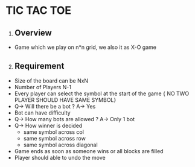 # TIC TAC TOE 

1. Overview
    -

- Game which we play on n*n grid, we also it as X-O game

2. Requirement
    -
- Size of the board can be NxN
- Number of Players N-1
- Every player can select the symbol at the start of the game { NO TWO PLAYER SHOULD HAVE SAME SYMBOL}
- Q-> Will there be a bot ? A-> Yes
- Bot can have difficulty
- Q-> How many bots are allowed ? A-> Only 1 bot
- Q-> How winner is decided
  - same symbol across col
  - same symbol across row
  - same symbol across diagonal
- Game ends as soon as someone wins or all blocks are filled
- Player should able to undo the move

 

